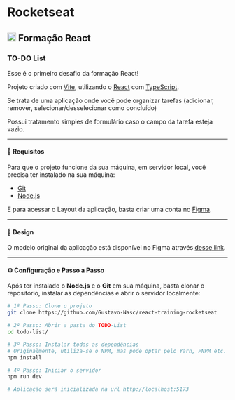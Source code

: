 # Rocketseat

## <img src="https://cdn.jsdelivr.net/gh/devicons/devicon@latest/icons/react/react-original.svg" width="20" /> Formação React

### TO-DO List

Esse é o primeiro desafio da formação React!

Projeto criado com [Vite](https://vitejs.dev/), utilizando o [React](https://react.dev/) com [TypeScript](https://www.typescriptlang.org/).

Se trata de uma aplicação onde você pode organizar tarefas (adicionar, remover, selecionar/desselecionar como concluído)

Possui tratamento simples de formulário caso o campo da tarefa esteja vazio.

---

#### 📝 Requisitos

Para que o projeto funcione da sua máquina, em servidor local, você precisa ter instalado na sua máquina:
- [Git](https://git-scm.com/)
- [Node.js](https://nodejs.org/en)

E para acessar o Layout da aplicação, basta criar uma conta no [Figma](https://www.figma.com/).

---

#### 🎨 Design

O modelo original da aplicação está disponível no Figma através [desse link](https://www.figma.com/file/0n0zDN7zbzhRbaEO74Xesx/ToDo-List/duplicate).

---

#### ⚙ Configuração e Passo a Passo

Após ter instalado o **Node.js** e o **Git** em sua máquina, basta clonar o repositório, instalar as dependências e abrir o servidor localmente:
```bash
# 1º Passo: Clone o projeto
git clone https://github.com/Gustavo-Nasc/react-training-rocketseat

# 2º Passo: Abrir a pasta do TODO-List
cd todo-list/

# 3º Passo: Instalar todas as dependências
# Originalmente, utiliza-se o NPM, mas pode optar pelo Yarn, PNPM etc.
npm install

# 4º Passo: Iniciar o servidor
npm run dev

# Aplicação será inicializada na url http://localhost:5173
```